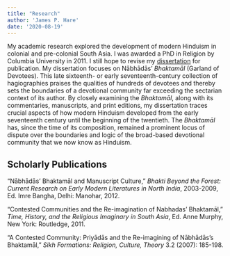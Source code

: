 ```yaml
---
title: "Research"
author: 'James P. Hare'
date: '2020-08-19'
---
```


My academic research explored the development of modern Hinduism in colonial and pre-colonial South Asia. I was awarded a PhD in Religion by Columbia University in 2011. I still hope to revise my [dissertation](https://doi.org/10.7916/D8VH5TN9) for publication. My dissertation focuses on Nābhādās’ *Bhaktamāl* (Garland of Devotees). This late sixteenth- or early seventeenth-century collection of hagiographies praises the qualities of hundreds of devotees and thereby sets the boundaries of a devotional community far exceeding the sectarian context of its author. By closely examining the *Bhaktamāl*, along with its commentaries, manuscripts, and print editions, my dissertation traces crucial aspects of how modern Hinduism developed from the early seventeenth century until the beginning of the twentieth. The *Bhaktamāl* has, since the time of its composition, remained a prominent locus of dispute over the boundaries and logic of the broad-based devotional community that we now know as Hinduism.

## Scholarly Publications

“Nābhādās’ Bhaktamāl and Manuscript Culture,” *Bhakti Beyond the Forest: Current Research on Early Modern Literatures in North India*, 2003-2009, Ed. Imre Bangha, Delhi: Manohar, 2012.

“Contested Communities and the Re-imagination of Nabhadas’ Bhaktamāl,” *Time, History, and the Religious Imaginary in South Asia*, Ed. Anne Murphy, New York: Routledge, 2011.

“A Contested Community: Priyādās and the Re-imagining of Nābhādās’s Bhaktamāl,” *Sikh Formations: Religion, Culture, Theory* 3.2 (2007): 185-198.


